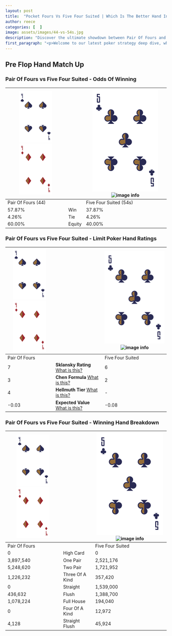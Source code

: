 ```yaml
---
layout: post
title:  "Pocket Fours Vs Five Four Suited | Which Is The Better Hand In Poker? A Complete Guide"
author: reece
categories: [  ]
image: assets/images/44-vs-54s.jpg
description: "Discover the ultimate showdown between Pair Of Fours and Five Four Suited in poker! Uncover the odds, strategies, and scenarios where one hand triumphs over the other. Get ready to up your poker game with this thrilling analysis."
first_paragraph: "<p>Welcome to our latest poker strategy deep dive, where we're pitting two distinct hands against each other in a high-stakes showdown: Pair Of Fours vs Five Four Suited.</p><p>In the dynamic world of poker, every decision counts, and knowing which hand holds the upper hand is key to your success at the table.</p><p>In this article, we'll dissect these two hands, explore the scenarios where one dominates the other, and equip you with the knowledge to make strategic choices that can tip the odds in your favor.</p><p>Get ready to unravel the intriguing dynamics of these poker hands and elevate your game to new heights.</p>"
---
```




[comment]: # (sp0)

## Pre Flop Hand Match Up

<div class="table hand-ratings" markdown="1"> 



### Pair Of Fours vs Five Four Suited - Odds Of Winning


    
| ![image info](assets/images/hand1/4.png) ![image info](assets/images/hand1/4o.png) |  | ![image info](assets/images/hand2/5.png) ![image info](assets/images/hand2/4s.png) |
| -------- | -------- | -------- |
| Pair Of Fours (44) |  | Five Four Suited (54s) |
| 57.87% | Win | 37.87% |
| 4.26% | Tie | 4.26% |
| 60.00% | Equity | 40.00% |




[comment]: # (sp1)



### Pair Of Fours vs Five Four Suited - Limit Poker Hand Ratings


    
| ![image info](assets/images/hand1/4.png) ![image info](assets/images/hand1/4o.png) |  | ![image info](assets/images/hand2/5.png) ![image info](assets/images/hand2/4s.png) |
| -------- | -------- | -------- |
| Pair Of Fours |  | Five Four Suited |
| 7 | **Sklansky Rating** [What is this?](/sklansky-rating-explained) | 6 |
| 3 | **Chen Formula** [What is this?](/chen-formula-explained) | 2 |
| 4 | **Hellmuth Tier** [What is this?](/Hellmuth-tier-explained) | - |
| -0.03 | **Expected Value** [What is this?](/expected-value-explained) | -0.08 |




[comment]: # (sp2)



### Pair Of Fours vs Five Four Suited - Winning Hand Breakdown


    
| ![image info](assets/images/hand1/4.png) ![image info](assets/images/hand1/4o.png) |  | ![image info](assets/images/hand2/5.png) ![image info](assets/images/hand2/4s.png) |
| -------- | -------- | -------- |
| Pair Of Fours |  | Five Four Suited |
| 0 | High Card | 0 |
| 3,897,540 | One Pair | 2,521,176 |
| 5,248,620 | Two Pair | 1,721,952 |
| 1,226,232 | Three Of A Kind | 357,420 |
| 0 | Straight | 1,539,000 |
| 436,632 | Flush | 1,388,700 |
| 1,078,224 | Full House | 194,040 |
| 0 | Four Of A Kind | 12,972 |
| 4,128 | Straight Flush | 45,924 |




[comment]: # (sp3)



</div>

[comment]: # (sp4)



[comment]: # (sp5)

